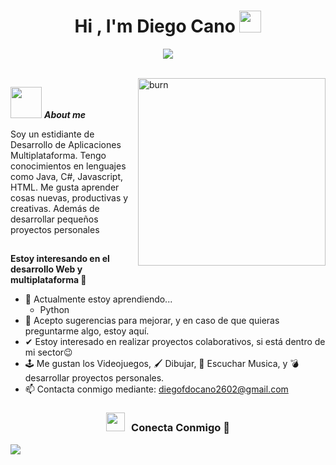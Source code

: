 <h1 align="center">Hi , I'm Diego Cano <img src="https://media.giphy.com/media/hvRJCLFzcasrR4ia7z/giphy.gif" width="35"></h1>
<p align="center">
<a href="https://github.com/DenverCoder1/readme-typing-svg"><img src="https://readme-typing-svg.herokuapp.com?font=Time+New+Roman&duration=3500&pause=300&color=6A0572&size=24&center=true&vCenter=true&width=600&height=100&lines=Diego+Cano+🚀;Desarrollo+de+Aplicaciones+Multiplataforma💻;"></a>
</p>


<br>



	
<img align="right" width=300px alt="burn" src="https://i.giphy.com/media/v1.Y2lkPTc5MGI3NjExOGJhdmpsNHlqd2lpYnMzNXF6Nmd0ZDF1M24xa3E5NXVvbGYxZXBiZCZlcD12MV9pbnRlcm5hbF9naWZfYnlfaWQmY3Q9Zw/jBOOXxSJfG8kqMxT11/giphy.gif" />

<img src="https://media.giphy.com/media/qjqUcgIyRjsl2/giphy.gif" width="50" />&nbsp;***About me***

Soy un estidiante de Desarrollo de Aplicaciones Multiplataforma. 
Tengo conocimientos en lenguajes como Java, C#, Javascript, HTML. 
Me gusta aprender cosas nuevas, productivas y creativas. Además de desarrollar pequeños proyectos personales
##
**Estoy interesando en el desarrollo Web y multiplataforma 🐒**
- 🌱 Actualmente estoy aprendiendo...
  - Python
- 👯 Acepto sugerencias para mejorar, y en caso de que quieras preguntarme algo, estoy aquí.
- ✔ Estoy interesado en realizar proyectos colaborativos, si está dentro de mi sector😉<br>
- 🕹️ Me gustan los Videojuegos, 🖌️ Dibujar, 🎵 Escuchar Musica, y 💣 desarrollar proyectos personales.
- 📫 Contacta conmigo mediante: <a href="diegofdocano2602@gmail.com">diegofdocano2602@gmail.com</a>

<h3 align="center" > <img src="https://media.giphy.com/media/iY8CRBdQXODJSCERIr/giphy.gif" width="30" height="30" style="margin-right: 10px;">Conecta Conmigo 🤝 </h3>
<img src="https://user-images.githubusercontent.com/73097560/115834477-dbab4500-a447-11eb-908a-139a6edaec5c.gif">
